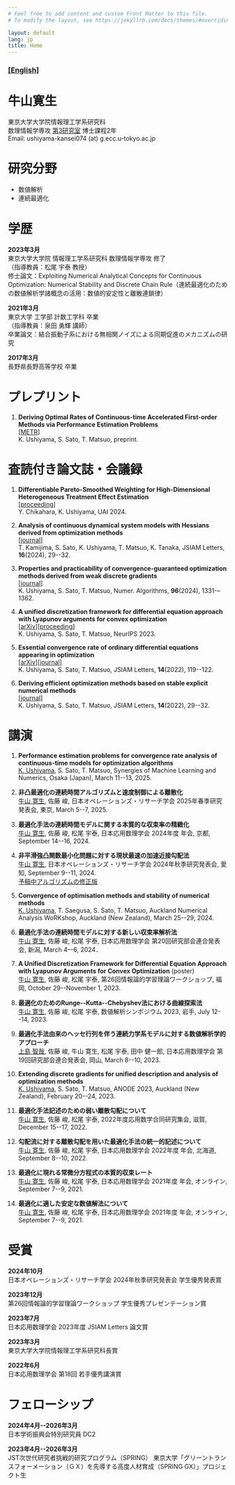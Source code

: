 ```yaml
---
# Feel free to add content and custom Front Matter to this file.
# To modify the layout, see https://jekyllrb.com/docs/themes/#overriding-theme-defaults

layout: default
lang: jp
title: Home
---
```

### [[English]](https://kanseiushiyama.github.io/indexen.html)

# 牛山寛生

東京大学大学院情報理工学系研究科<br>
数理情報学専攻 [第3研究室](http://www.sr3.t.u-tokyo.ac.jp/ja/) 博士課程2年<br>
Email: ushiyama-kansei074 (at) g.ecc.u-tokyo.ac.jp

# 研究分野

- 数値解析
- 連続最適化

# 学歴
**2023年3月**<br>
東京大学大学院 情報理工学系研究科 数理情報学専攻 修了<br>
（指導教員：松尾 宇泰 教授）<br>
修士論文：Exploiting Numerical Analytical Concepts for Continuous Optimization:
Numerical Stability and Discrete Chain Rule（連続最適化のための数値解析学諸概念の活用：数値的安定性と離散連鎖律）<br>

**2021年3月**<br>
東京大学 工学部 計数工学科 卒業<br>
（指導教員：泉田 勇輝 講師）<br>
卒業論文：結合振動子系における無相関ノイズによる同期促進のメカニズムの研究

**2017年3月**<br>
長野県長野高等学校 卒業

# プレプリント

1. **Deriving Optimal Rates of Continuous-time Accelerated First-order Methods via Performance Estimation Problems**<br>
   [[METR](https://www.keisu.t.u-tokyo.ac.jp/data/2024/METR24-02.pdf)]<br>
   K. Ushiyama, S. Sato, T. Matsuo, preprint.

# 査読付き論文誌・会議録

1. **Differentiable Pareto-Smoothed Weighting for High-Dimensional Heterogeneous Treatment Effect Estimation**<br>
   [[proceeding](https://openreview.net/forum?id=o85WSGg0oB)]<br>
   Y. Chikahara, K. Ushiyama, UAI 2024.

1. **Analysis of continuous dynamical system models with Hessians derived from optimization methods**<br>
   [[journal](https://doi.org/10.14495/jsiaml.16.29)]<br>
   T. Kamijima, S. Sato, K. Ushiyama, T. Matsuo, K. Tanaka, JSIAM Letters, **16**(2024), 29--32.

1. **Properties and practicability of convergence-guaranteed optimization methods derived from weak discrete gradients**<br>
   [[journal](https://doi.org/10.1007/s11075-024-01790-3)]<br>
   K. Ushiyama, S. Sato, T. Matsuo, Numer. Algorithms, **96**(2024), 1331-–1362.

1. **A unified discretization framework for differential equation approach with Lyapunov arguments for convex optimization**<br>
   [[arXiv](https://doi.org/10.48550/arXiv.2302.07404)][[proceeding](https://openreview.net/forum?id=8YN62t19AW)]<br>
   K. Ushiyama, S. Sato, T. Matsuo, NeurIPS 2023.

1. **Essential convergence rate of ordinary differential equations appearing in optimization**<br>
   [[arXiv](https://doi.org/10.48550/arXiv.2206.02599)][[journal](https://doi.org/10.14495/jsiaml.14.119)]<br>
   K. Ushiyama, S. Sato, T. Matsuo, JSIAM Letters, **14**(2022), 119--122.

1. **Deriving efficient optimization methods based on stable explicit numerical methods**<br>
   [[journal](https://doi.org/10.14495/jsiaml.14.29)]<br>
   K. Ushiyama, S. Sato, T. Matsuo, JSIAM Letters, **14**(2022), 29--32.

# 講演

1. **Performance estimation problems for convergence rate analysis of continuous-time models for optimization algorithms**<br>
   <u>K. Ushiyama</u>, S. Sato, T. Matsuo, Synergies of Machine Learning and Numerics,
   Osaka (Japan), March 11--13, 2025.


1. **非凸最適化の連続時間アルゴリズムと速度制御による離散化**<br>
   <u>牛山 寛生</u>, 佐藤 峻, 日本オペレーションズ・リサーチ学会 2025年春季研究発表会, 東京, March 5--7, 2025.

1. **最適化手法の連続時間モデルに関する本質的な収束率の精緻化**<br>
   <u>牛山 寛生</u>, 佐藤 峻, 松尾 宇泰, 日本応用数理学会 2024年度 年会, 京都, September 14--16, 2024.

1. **非平滑強凸関数最小化問題に対する現状最速の加速近接勾配法**<br>
   <u>牛山 寛生</u>, 日本オペレーションズ・リサーチ学会 2024年秋季研究発表会, 愛知, September 9--11, 2024.<br>
   [予稿中アルゴリズムの修正版](https://kanseiushiyama.github.io/assets/OR2024a.pdf)

1. **Convergence of optimisation methods and stability of numerical methods**<br>
   <u>K. Ushiyama</u>, T. Saegusa, S. Sato, T. Matsuo, Auckland Numerical Analysis WoRKshop,
   Auckland (New Zealand), March 25--29, 2024.

1. **最適化手法の連続時間モデルに対する新しい収束率解析法**<br>
   <u>牛山 寛生</u>, 佐藤 峻, 松尾 宇泰, 日本応用数理学会 第20回研究部会連合発表会, 新潟, March 4–-6, 2024．

1. **A Unified Discretization Framework for Differential Equation Approach with Lyapunov Arguments for Convex Optimization** (poster)<br>
   <u>牛山 寛生</u>, 佐藤 峻, 松尾 宇泰, 第26回情報論的学習理論ワークショップ, 福岡, October 29--November 1, 2023.

1. **最適化のためのRunge--Kutta--Chebyshev法における曲線探索法**<br>
   <u>牛山 寛生</u>, 佐藤 峻, 松尾 宇泰, 数値解析シンポジウム 2023, 岩手, July 12--14, 2023.

1. **最適化手法由来のヘッセ行列を伴う連続力学系モデルに対する数値解析学的アプローチ**<br>
   <u>上島 智哉</u>, 佐藤 峻, 牛山 寛生, 松尾 宇泰, 田中 健一郎, 日本応用数理学会 第19回研究部会連合発表会, 岡山, March 8--10, 2023.

1. **Extending discrete gradients for unified description and analysis of optimization methods**<br>
   <u>K. Ushiyama</u>, S. Sato, T. Matsuo, ANODE 2023, Auckland (New Zealand), February 20--24, 2023.

1. **最適化手法記述のための弱い離散勾配について**<br>
   <u>牛山 寛生</u>, 佐藤 峻, 松尾 宇泰, 2022年度応用数学合同研究集会, 滋賀, December 15--17, 2022.

1. **勾配流に対する離散勾配を用いた最適化手法の統一的記述について**<br>
   <u>牛山 寛生</u>, 佐藤 峻, 松尾 宇泰, 日本応用数理学会 2022年度 年会, 北海道, September 8--10, 2022.

1. **最適化に現れる常微分方程式の本質的収束レート**<br>
   <u>牛山 寛生</u>, 佐藤 峻, 松尾 宇泰, 日本応用数理学会 2021年度 年会, オンライン, September 7--9, 2021.

1. **最適化に適した安定な数値解法について**<br>
   <u>牛山 寛生</u>, 佐藤 峻, 松尾 宇泰, 日本応用数理学会 2021年度 年会, オンライン, September 7--9, 2021.

# 受賞
**2024年10月**<br>
   日本オペレーションズ・リサーチ学会 2024年秋季研究発表会 学生優秀発表賞

**2023年12月**<br>
    第26回情報論的学習理論ワークショップ 学生優秀プレゼンテーション賞

**2023年7月**<br>
    日本応用数理学会 2023年度 JSIAM Letters 論文賞

**2023年3月**<br>
    東京大学大学院情報理工学系研究科長賞

**2022年6月**<br>
    日本応用数理学会 第18回 若手優秀講演賞

# フェローシップ

**2024年4月--2026年3月**<br>
   日本学術振興会特別研究員 DC2

**2023年4月--2026年3月**<br>
   JST次世代研究者挑戦的研究プログラム（SPRING） 東京大学「グリーントランスフォーメーション（ＧＸ）を先導する高度人材育成（SPRING GX）」プロジェクト生
